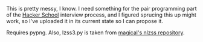 This is pretty messy, I know.  I need something for the pair programming part
of the [Hacker School][] interview process, and I figured sprucing this up
might work, so I've uploaded it in its current state so I can propose it.

Requires pypng.  Also, lzss3.py is taken from [magical's nlzss
repository][nlzss].

[Hacker School]: https://www.hackerschool.com/
[nlzss]: https://github.com/magical/nlzss
